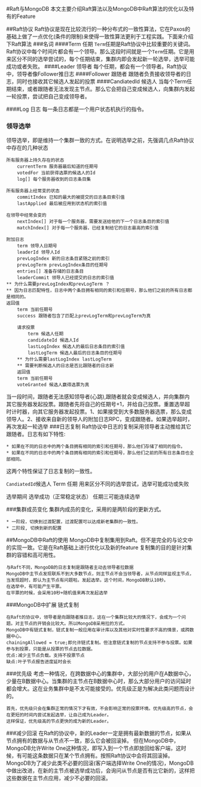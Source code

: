 #Raft与MongoDB
本文主要介绍Raft算法以及MongoDB中Raft算法的优化以及特有的Feature

##Raft协议
Raft协议是现在比较流行的一种分布式的一致性算法，它在Paxos的基础上做了一点优化(条件的限制)来使得一致性算法更利于工程实践。下面来介绍下Raft算法
###名词
####Term 任期
`Term`任期是Raft协议中比较重要的关键词。Raft协议中每个时间片都会有一个领导。那么这段时间就是一个`Term`任期。它是用来区分不同的选举尝试的，每个任期结束，集群内即会发起新一轮选举，选举可能成功或者失败。
####Leader 领导者
每个任期，都会有一个领导者。Raft协议中，领导者像Follower推日志
####Follower 跟随者
跟随者负责接收领导者的日志，同时也接收其它候选人发起的投票
####CandiatedId 候选人
当每个Term任期结束，或者跟随者无法发现主节点。那么它会把自己变成候选人，向集群内发起一轮投票，尝试把自己变成领导者。

####Log 日志
每一条日志都是一个用户状态机执行的指令。

### 领导选举
领导选举，即是维持一个集群一致的方式。在说明选举之前，先强调几点Raft协议中存在的几种状态
```
所有服务器上持久存在的状态
	currentTerm 服务器最后知道的任期号
	votedFor 当前获得选票的候选人的Id
	log[] 每个服务器收到的日志条目集
```
```
所有服务器上经常变的状态
	commitIndex 已知的最大的被提交的日志条目索引值
	lastApplied 最后被应用到状态机的索引值
```
```
在领导中经常会变的
	nextIndex[] 对于每一个服务器，需要发送给他的下一个日志条目的索引值
	matchIndex[] 对于每一个服务器，已经复制给它的日志最高的索引值
```
```
附加日志
	term 领导人日期号
	leaderId 领导人Id
	prevLogIndex 新的日志条目紧随之前的索引
	prevLogTerm prevLogIndex条目的任期号
	entries[] 准备存储的日志条目
	leaderCommit 领导人已经提交的日志的索引值
** 为什么需要prevLogIndex和prevLogTerm ？
** 因为日志匹配特性，日志中两个条目拥有相同的索引和任期号，那么他们之前的所有日志都是相同的。
返回值
	term 当前任期号
	success 跟随者包含了匹配上prevLogTerm和prevLogTerm为真
```
```
	请求投票
		term 候选人任期
		candidateId 候选人Id
		lastLogIndex 候选人的最后日志条目的索引值
		lastLogTerm 候选人最后的日志条目的任期号
	** 为什么需要lastLogIndex lastLogTerm 
	** 需要判断候选人的日志是否比跟随者的日志新
	返回值
	term 当前任期号
	voteGranted 候选人赢得选票为真
```
当一段时间，跟随者无法感知领导者(心跳),跟随者就会变成候选人，并向集群内其它服务器发起投票。跟随者先将自己的任期号+1，并给自己投票。重置选举超时计时器，向其它服务器发起投票。1、如果接受到大多数服务器选票，那么变成领导人。2、接收来自新的领导人的附加日志RPC，变成跟随者。如果选举超时，再次发起一轮选举
###日志复制
Raft协议中日志的复制采用领导者主动推给其它跟随者。日志有如下特性:
```
* 如果在不同的日志中的两个条目拥有相同的索引和任期号，那么他们存储了相同的指令。
* 如果在不同的日志中的两个条目拥有相同的索引和任期号，那么他们之前的所有日志条目也全部相同。
```
这两个特性保证了日志复制的一致性。

`CandiatedId`候选人
Term 任期
用来区分不同的选举尝试，选举可能成功或失败

选举期间 选举成功（正常稳定状态） 任期三可能连续选举

###集群成员变化
集群内成员的变化，采用的是两阶段的更新方式。
```
* 一阶段，切换到过渡配置，过渡配置可以达成新老集群的一致性。
* 二阶段, 切换到新的配置
```

##MongoDB中Raft的使用
MongoDB中复制集用到Raft。但不是完全的与论文中的实现一致。它是在Raft基础上进行优化以及新的feature
复制集的目的是针对集群的容错和高可用性。
```
与Raft不同，MongoDB的日志复制是跟随者主动去领导者拉数据
MongoDB中主节点发现联系不到大多数节点，则主节点不会当领导者，从节点同样监视主节点，当发现超时，即认为主节点有问题啦。发起选举。这个时间，MongoDB默认10秒。
在选举中，有可能产生平票。
在平票的时候，会采用10秒+随机值来再次发起选举
```
###MongoDB中扩展
链式复制
```
在Raft的协议中，领导者是向跟随者推日志，这在一个集群比较大的情况下，会成为一个问题。对主节点的开销会比较大。所以MongoDB采用拉的方式。
MongoDB中有链式复制，链式复制一般应用在审计库以及其他对实时性要求不高的情景，或跨数据中心。
chainingAllowed = true;即允许链式复制。但注意链式复制的节点支持不参与投票。如果参与到投票，只能是从投票的节点去拉数据。
优点:减少主节点负载。支持不投票节点
缺点:叶子节点报告进度延时会长
```

###优先级
考虑一种情况，在跨数据中心的集群中，大部分的用户在A数据中心，少量在B数据中心。当集群的主节点在B数据中心时，那么大部分用户的访问延时都会增大。这在业务集群中是不太可能接受的。优先级正是为解决此类问题而设计的。
```
首先，优先级只会在集群正常的情况下才有效，不会影响正常的投票环境。优先级高的节点，会在更短的时间内尝试发起选举，让自己成为Leader。
这样保证，优先级高的节点更快的成为新的Leader。
```
###减少回滚
在Raft的协议中，新的Leader一定是拥有最新数据的节点，如果从节点拥有的数据与从节点不一致，那么它会被回滚掉。
但在MongoDB中，MongoDB允许Write One这种情况，即写入到一个节点即放回给客户端，这时候，有可能这条数据只在某个节点拥有。按照Raft协议中会将其回滚掉。MongoDB为了减少此类不必要的回滚(客户端选择Write One的情况)，MongoDB中做出改进，在新的主节点被选举成功后，会询问从节点是否有比它新的，这样把这些数据在主节点应用，减少不必要的回滚。




